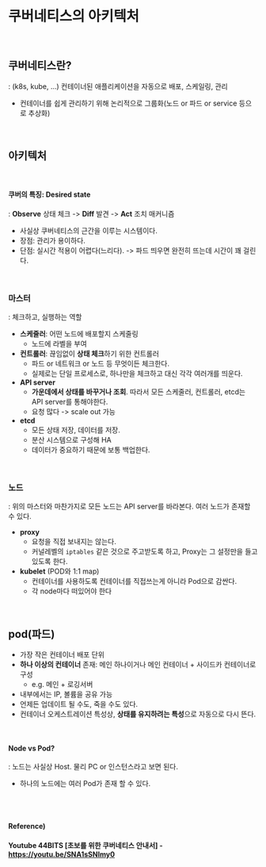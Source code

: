 # 쿠버네티스의 아키텍처

<Br>

## 쿠버네티스란?

: (k8s, kube, ...) 컨테이너된 애플리케이션을 자동으로 배포, 스케일링, 관리

* 컨테이너를 쉽게 관리하기 위해 논리적으로 그룹화(노드 or 파드 or service 등으로 추상화)

<br>

## 아키텍처

<br>

#### **쿠버의 특징: Desired state**

: **Observe** 상태 체크 -> **Diff** 발견 -> **Act** 조치 매커니즘

* 사실상 쿠버네티스의 근간을 이루는 시스템이다.
* 장점: 관리가 용이하다.
* 단점: 실시간 적용이 어렵다(느리다). -> 파드 띄우면 완전히 뜨는데 시간이 꽤 걸린다.

<br>

### 마스터

: 체크하고, 실행하는 역할

* **스케줄러**: 어떤 노드에 배포할지 스케줄링
  * 노드에 라벨을 부여
* **컨트롤러**: 끊임없이 **상태 체크**하기 위한 컨트롤러
  * 파드 or 네트워크 or 노드 등 무엇이든 체크한다.
  * 실제로는 단일 프로세스로, 하나만을 체크하고 대신 각각 여러개를 띄운다.
* **API server**
  * **가운데에서 상태를 바꾸거나 조회**. 따라서 모든 스케줄러, 컨트롤러, etcd는 API server를 통해야한다.
  * 요청 많다 -> scale out 가능
* **etcd**
  * 모든 상태 저장, 데이터를 저장.
  * 분산 시스템으로 구성해 HA
  * 데이터가 중요하기 때문에 보통 백업한다.

<br>

### 노드

: 위의 마스터와 마찬가지로 모든 노드는 API server를 바라본다. 여러 노드가 존재할 수 있다.

* **proxy**
  * 요청을 직접 보내지는 않는다.
  * 커널레벨의 `iptables` 같은 것으로 주고받도록 하고, Proxy는 그 설정만을 들고있도록 한다.
* **kubelet** (POD와 1:1 map)
  * 컨테이너를 사용하도록 컨테이너를 직접쓰는게 아니라 Pod으로 감싼다.
  * 각 node마다 떠있어야 한다

<Br>

## pod(파드)

* 가장 작은 컨테이너 배포 단위
* **하나 이상의 컨테이너** 존재: 메인 하나이거나 메인 컨테이너 + 사이드카 컨테이너로 구성
  * e.g. 메인 + 로깅서버
* 내부에서는 IP, 볼륨을 공유 가능
* 언제든 업데이트 될 수도, 죽을 수도 있다.
* 컨테이너 오케스트레이션 특성상, **상태를 유지하려는 특성**으로 자동으로 다시 뜬다.

<br>

#### Node vs Pod?

: 노드는 사실상 Host. 물리 PC or 인스턴스라고 보면 된다.

* 하나의 노드에는 여러 Pod가 존재 할 수 있다.

<br><br>

#### Reference)

#### Youtube 44BITS [초보를 위한 쿠버네티스 안내서] - https://youtu.be/SNA1sSNlmy0